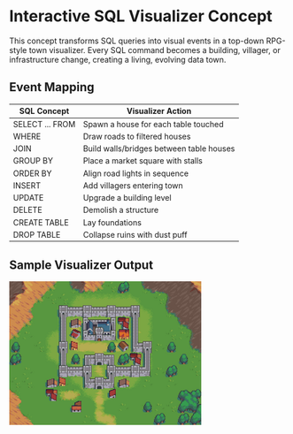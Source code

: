 # Interactive SQL Visualizer Concept

This concept transforms SQL queries into visual events in a top-down RPG-style town visualizer. Every SQL command becomes a building, villager, or infrastructure change, creating a living, evolving data town.

## Event Mapping

| SQL Concept         | Visualizer Action                              |
|---------------------|-----------------------------------------------|
| SELECT ... FROM     | Spawn a house for each table touched          |
| WHERE               | Draw roads to filtered houses                 |
| JOIN                | Build walls/bridges between table houses      |
| GROUP BY            | Place a market square with stalls              |
| ORDER BY            | Align road lights in sequence                  |
| INSERT              | Add villagers entering town                   |
| UPDATE              | Upgrade a building level                       |
| DELETE              | Demolish a structure                           |
| CREATE TABLE        | Lay foundations                               |
| DROP TABLE          | Collapse ruins with dust puff                  |

## Sample Visualizer Output

![Sample Visualizer](protoImage.png)
